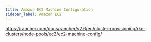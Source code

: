 ```yaml
---
title: Amazon EC2 Machine Configuration
sidebar_label: Amazon EC2 
---
```


https://rancher.com/docs/rancher/v2.6/en/cluster-provisioning/rke-clusters/node-pools/ec2/ec2-machine-config/